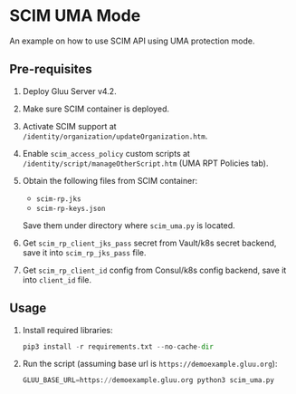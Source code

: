 # SCIM UMA Mode

An example on how to use SCIM API using UMA protection mode.

## Pre-requisites

1.  Deploy Gluu Server v4.2.
1.  Make sure SCIM container is deployed.
1.  Activate SCIM support at `/identity/organization/updateOrganization.htm`.
1.  Enable `scim_access_policy` custom scripts at `/identity/script/manageOtherScript.htm` (UMA RPT Policies tab).
1.  Obtain the following files from SCIM container:

    - `scim-rp.jks`
    - `scim-rp-keys.json`

    Save them under directory where `scim_uma.py` is located.

1.  Get `scim_rp_client_jks_pass` secret from Vault/k8s secret backend, save it into `scim_rp_jks_pass` file.
1.  Get `scim_rp_client_id` config from Consul/k8s config backend, save it into `client_id` file.

## Usage

1.  Install required libraries:

    ```python
    pip3 install -r requirements.txt --no-cache-dir
    ```

2.  Run the script (assuming base url is `https://demoexample.gluu.org`):

    ```python
    GLUU_BASE_URL=https://demoexample.gluu.org python3 scim_uma.py
    ```
